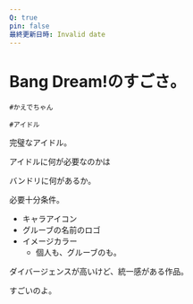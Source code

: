 ```yaml
---
Q: true
pin: false
最終更新日時: Invalid date
---
```

# Bang Dream!のすごさ。

`#かえでちゃん`

`#アイドル`

完璧なアイドル。

アイドルに何が必要なのかは

バンドリに何があるか。

必要十分条件。

- キャラアイコン
- グルーブの名前のロゴ
- イメージカラー
    - 個人も、グルーブのも。

ダイバージェンスが高いけど、統一感がある作品。

すごいのよ。